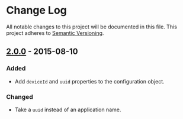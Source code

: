 # Change Log

All notable changes to this project will be documented in this file.
This project adheres to [Semantic Versioning](http://semver.org/).

## [2.0.0] - 2015-08-10

### Added

- Add `deviceId` and `uuid` properties to the configuration object.

### Changed

- Take a `uuid` instead of an application name.

[2.0.0]: https://github.com/resin-io/resin-device-config/compare/v1.0.0...v2.0.0

